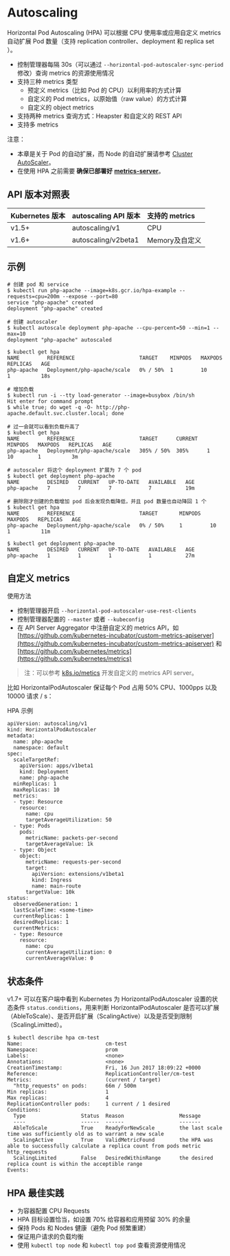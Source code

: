 # Autoscaling

Horizontal Pod Autoscaling \(HPA\) 可以根据 CPU 使用率或应用自定义 metrics 自动扩展 Pod 数量（支持 replication controller、deployment 和 replica set ）。

* 控制管理器每隔 30s（可以通过 `--horizontal-pod-autoscaler-sync-period` 修改）查询 metrics 的资源使用情况
* 支持三种 metrics 类型
  * 预定义 metrics（比如 Pod 的 CPU）以利用率的方式计算
  * 自定义的 Pod metrics，以原始值（raw value）的方式计算
  * 自定义的 object metrics
* 支持两种 metrics 查询方式：Heapster 和自定义的 REST API
* 支持多 metrics

注意：

* 本章是关于 Pod 的自动扩展，而 Node 的自动扩展请参考 [Cluster AutoScaler](https://kubernetes.feisky.xyz/bu-shu-pei-zhi/index-1/cluster-autoscaler)。
* 在使用 HPA 之前需要 **确保已部署好** [**metrics-server**](https://kubernetes.feisky.xyz/bu-shu-pei-zhi/index-1/metrics)。

## API 版本对照表 <a id="api-ban-ben-dui-zhao-biao"></a>

| Kubernetes 版本 | autoscaling API 版本 | 支持的 metrics |
| :--- | :--- | :--- |
| v1.5+ | autoscaling/v1 | CPU |
| v1.6+ | autoscaling/v2beta1 | Memory及自定义 |

## 示例 <a id="shi-li"></a>

```text
# 创建 pod 和 service
$ kubectl run php-apache --image=k8s.gcr.io/hpa-example --requests=cpu=200m --expose --port=80
service "php-apache" created
deployment "php-apache" created
​
# 创建 autoscaler
$ kubectl autoscale deployment php-apache --cpu-percent=50 --min=1 --max=10
deployment "php-apache" autoscaled
​
$ kubectl get hpa
NAME         REFERENCE                     TARGET    MINPODS   MAXPODS   REPLICAS   AGE
php-apache   Deployment/php-apache/scale   0% / 50%  1         10        1          18s
​
# 增加负载
$ kubectl run -i --tty load-generator --image=busybox /bin/sh
Hit enter for command prompt
$ while true; do wget -q -O- http://php-apache.default.svc.cluster.local; done
​
# 过一会就可以看到负载升高了
$ kubectl get hpa
NAME         REFERENCE                     TARGET      CURRENT   MINPODS   MAXPODS   REPLICAS   AGE
php-apache   Deployment/php-apache/scale   305% / 50%  305%      1         10        1          3m
​
# autoscaler 将这个 deployment 扩展为 7 个 pod
$ kubectl get deployment php-apache
NAME         DESIRED   CURRENT   UP-TO-DATE   AVAILABLE   AGE
php-apache   7         7         7            7           19m
​
# 删除刚才创建的负载增加 pod 后会发现负载降低，并且 pod 数量也自动降回 1 个
$ kubectl get hpa
NAME         REFERENCE                     TARGET       MINPODS   MAXPODS   REPLICAS   AGE
php-apache   Deployment/php-apache/scale   0% / 50%     1         10        1          11m
​
$ kubectl get deployment php-apache
NAME         DESIRED   CURRENT   UP-TO-DATE   AVAILABLE   AGE
php-apache   1         1         1            1           27m
```

## 自定义 metrics <a id="zi-ding-yi-metrics"></a>

使用方法

* 控制管理器开启 `--horizontal-pod-autoscaler-use-rest-clients`
* 控制管理器配置的 `--master` 或者 `--kubeconfig`
* 在 API Server Aggregator 中注册自定义的 metrics API，如 [https://github.com/kubernetes-incubator/custom-metrics-apiserver](https://github.com/kubernetes-incubator/custom-metrics-apiserver) 和 [https://github.com/kubernetes/metrics](https://github.com/kubernetes/metrics)​

> 注：可以参考 [k8s.io/metics](https://github.com/kubernetes/metrics) 开发自定义的 metrics API server。

比如 HorizontalPodAutoscaler 保证每个 Pod 占用 50% CPU、1000pps 以及 10000 请求 / s：

HPA 示例

```text
apiVersion: autoscaling/v1
kind: HorizontalPodAutoscaler
metadata:
  name: php-apache
  namespace: default
spec:
  scaleTargetRef:
    apiVersion: apps/v1beta1
    kind: Deployment
    name: php-apache
  minReplicas: 1
  maxReplicas: 10
  metrics:
  - type: Resource
    resource:
      name: cpu
      targetAverageUtilization: 50
  - type: Pods
    pods:
      metricName: packets-per-second
      targetAverageValue: 1k
  - type: Object
    object:
      metricName: requests-per-second
      target:
        apiVersion: extensions/v1beta1
        kind: Ingress
        name: main-route
      targetValue: 10k
status:
  observedGeneration: 1
  lastScaleTime: <some-time>
  currentReplicas: 1
  desiredReplicas: 1
  currentMetrics:
  - type: Resource
    resource:
      name: cpu
      currentAverageUtilization: 0
      currentAverageValue: 0
```

## 状态条件 <a id="zhuang-tai-tiao-jian"></a>

v1.7+ 可以在客户端中看到 Kubernetes 为 HorizontalPodAutoscaler 设置的状态条件 `status.conditions`，用来判断 HorizontalPodAutoscaler 是否可以扩展（AbleToScale）、是否开启扩展（ScalingActive）以及是否受到限制（ScalingLimitted）。

```text
$ kubectl describe hpa cm-test
Name:                           cm-test
Namespace:                      prom
Labels:                         <none>
Annotations:                    <none>
CreationTimestamp:              Fri, 16 Jun 2017 18:09:22 +0000
Reference:                      ReplicationController/cm-test
Metrics:                        (current / target)
  "http_requests" on pods:      66m / 500m
Min replicas:                   1
Max replicas:                   4
ReplicationController pods:     1 current / 1 desired
Conditions:
  Type                  Status  Reason                  Message
  ----                  ------  ------                  -------
  AbleToScale           True    ReadyForNewScale        the last scale time was sufficiently old as to warrant a new scale
  ScalingActive         True    ValidMetricFound        the HPA was able to successfully calculate a replica count from pods metric http_requests
  ScalingLimited        False   DesiredWithinRange      the desired replica count is within the acceptible range
Events:
```

## HPA 最佳实践 <a id="hpa-zui-jia-shi-jian"></a>

* 为容器配置 CPU Requests
* HPA 目标设置恰当，如设置 70% 给容器和应用预留 30% 的余量
* 保持 Pods 和 Nodes 健康（避免 Pod 频繁重建）
* 保证用户请求的负载均衡
* 使用 `kubectl top node` 和 `kubectl top pod` 查看资源使用情况


